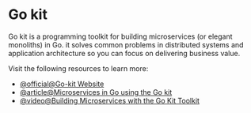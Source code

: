 # Go kit

Go kit is a programming toolkit for building microservices (or elegant monoliths) in Go. it solves common problems in distributed systems and application architecture so you can focus on delivering business value.

Visit the following resources to learn more:

- [@official@Go-kit Website](https://gokit.io/)
- [@article@Microservices in Go using the Go kit](https://dev.to/eminetto/microservices-in-go-using-the-go-kit-jjf)
- [@video@Building Microservices with the Go Kit Toolkit](https://www.youtube.com/watch?v=sjd2ePF3CuQ)
